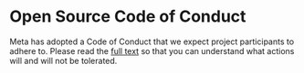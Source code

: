 # Open Source Code of Conduct

Meta has adopted a Code of Conduct that we expect project participants to adhere to. Please read the [full text](https://opensource.fb.com/code-of-conduct/) so that you can understand what actions will and will not be tolerated.
